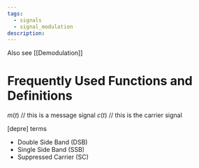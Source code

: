 ```yaml
---
tags:
  - signals
  - signal_modulation
description:
---
```

Also see [[Demodulation]]
# Frequently Used Functions and Definitions

$m(t)$ // this is a message signal
$c(t)$ // this is the carrier signal


\[depre]
terms
- Double Side Band (DSB)
- Single Side Band (SSB)
- Suppressed Carrier (SC)

